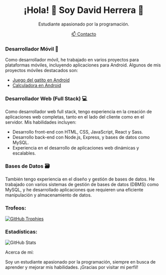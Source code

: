 <p align="center">
</p>

<h1 align="center">¡Hola! 👋 Soy David Herrera 🌟</h1>

<p align="center">
  Estudiante apasionado por la programación.
</p>

<p align="center">
  <a href="mailto:david.gmzherrera28@gmail.com">📫 Contacto</a>
</p>

### Desarrollador Móvil 📱

Como desarrollador móvil, he trabajado en varios proyectos para plataformas móviles, incluyendo aplicaciones para Android. Algunos de mis proyectos móviles destacados son:

- [Juego del gatito en Android](https://github.com/dabidgmz/Android_JuegoGatito_practica6)
- [Calculadora en Android](https://github.com/dabidgmz/Andorid_calculadora_practica3)

### Desarrollador Web (Full Stack) 💻

Como desarrollador web full stack, tengo experiencia en la creación de aplicaciones web completas, tanto en el lado del cliente como en el servidor. Mis habilidades incluyen:

- Desarrollo front-end con HTML, CSS, JavaScript, React y Sass.
- Desarrollo back-end con Node.js, Express, y bases de datos como MySQL.
- Experiencia en el desarrollo de aplicaciones web dinámicas y escalables.

### Bases de Datos 🗃️

También tengo experiencia en el diseño y gestión de bases de datos. He trabajado con varios sistemas de gestión de bases de datos (DBMS) como MySQL, y he desarrollado aplicaciones que requieren una eficiente manipulación y almacenamiento de datos.

### Trofeos:

[![GitHub Trophies](https://github-profile-trophy.vercel.app/?username=adam-pw&theme=darkhub&column=7)](https://github.com/ryo-ma/github-profile-trophy)

### Estadísticas:

![GitHub Stats](https://github-readme-stats.vercel.app/api?username=adam-pw&show_icons=true&theme=radical)



Acerca de mí:

Soy un estudiante apasionado por la programación, siempre en busca de aprender y mejorar mis habilidades. ¡Gracias por visitar mi perfil!
